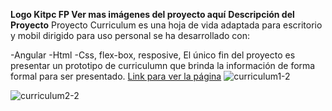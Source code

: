 **Logo Kitpc FP   Ver mas imágenes del proyecto aquí**
**Descripción del Proyecto**
Proyecto Curriculum es una hoja de vida adaptada para escritorio y mobil dirigido para uso personal se ha desarrollado con:

-Angular 
-Html
-Css, flex-box, resposive, 
El único fin del proyecto es presentar un prototipo de curriculumn que brinda la información de forma formal para ser presentado.
[Link para ver la página](https://yanchapanta.github.io/curriculumn/)
![curriculum1-2](https://user-images.githubusercontent.com/34762008/93285796-5538d180-f79b-11ea-9ded-74aff9ce6a03.png)

![curriculum2-2](https://user-images.githubusercontent.com/34762008/93285645-fd9a6600-f79a-11ea-8585-7be289eb6028.png)
